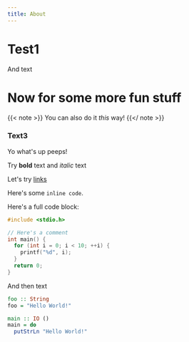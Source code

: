 ```yaml
---
title: About
---
```


# Test1

And text

# Now for some more fun stuff

{{< note >}}
  You can also do it *this* way!
{{</ note >}}

### Text3

Yo what's up peeps!

Try **bold** text and *italic* text

Let's try [links](https://github.com/cronokirby)

Here's some `inline code`.

Here's a full code block:

```c
#include <stdio.h>

// Here's a comment
int main() {
  for (int i = 0; i < 10; ++i) {
    printf("%d", i);
  }
  return 0;
}
```

And then text

```haskell
foo :: String
foo = "Hello World!"

main :: IO ()
main = do
  putStrLn "Hello World!"
```


